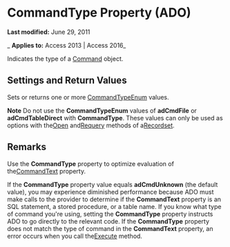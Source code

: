 
# CommandType Property (ADO)

 **Last modified:** June 29, 2011

 _ **Applies to:** Access 2013 | Access 2016_



Indicates the type of a [Command](64f4ef03-f858-c004-b891-0c96d13a5e6e.md) object.

## Settings and Return Values

Sets or returns one or more [CommandTypeEnum](9ad8f155-88a0-00eb-2855-1e1a2a677437.md) values.


 **Note**  Do not use the  **CommandTypeEnum** values of **adCmdFile** or **adCmdTableDirect** with **CommandType**. These values can only be used as options with the[Open](87ef19a4-28e1-dec7-ed33-4ae500b9c460.md) and[Requery](1062d907-979f-020a-b2ed-94e11c0e7d08.md) methods of a[Recordset](0f963bf8-f066-dc8a-b754-f427de712df1.md).


## Remarks

Use the  **CommandType** property to optimize evaluation of the[CommandText](0debec1c-068f-0aea-fce8-e61aa39c5907.md) property.

If the  **CommandType** property value equals **adCmdUnknown** (the default value), you may experience diminished performance because ADO must make calls to the provider to determine if the **CommandText** property is an SQL statement, a stored procedure, or a table name. If you know what type of command you're using, setting the **CommandType** property instructs ADO to go directly to the relevant code. If the **CommandType** property does not match the type of command in the **CommandText** property, an error occurs when you call the[Execute](http://msdn.microsoft.com/library/01812c8c-403e-4428-23f6-86bda747bd0e%28Office.15%29.aspx) method.

